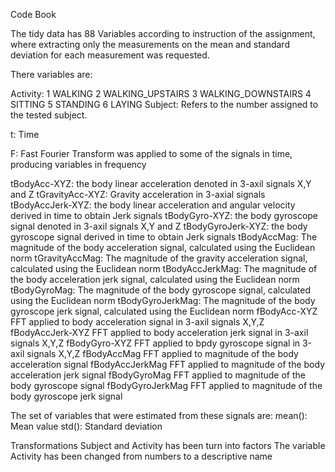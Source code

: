 Code Book 

The tidy data has 88 Variables according to instruction of the assignment, where extracting only the measurements on the mean and standard deviation for each measurement was requested.

There variables are:

Activity:
         1 WALKING
         2 WALKING_UPSTAIRS
         3 WALKING_DOWNSTAIRS
         4 SITTING
         5 STANDING
         6 LAYING
Subject:
  Refers to the number assigned to the tested subject.

t: Time

F: Fast Fourier Transform was applied to some of the signals in time, producing variables in frequency

tBodyAcc-XYZ:
  the body linear acceleration denoted in 3-axil signals X,Y and Z
tGravityAcc-XYZ:
  Gravity acceleration in 3-axial signals
tBodyAccJerk-XYZ:
  the body linear acceleration and angular velocity derived in time to obtain Jerk signals 
tBodyGyro-XYZ:
  the body gyroscope signal denoted in 3-axil signals X,Y and Z
tBodyGyroJerk-XYZ:
  the body gyroscope signal derived in time to obtain Jerk signals 
tBodyAccMag:
  The magnitude of the body acceleration signal, calculated using the Euclidean norm 
tGravityAccMag:
  The magnitude of the gravity acceleration signal, calculated using the Euclidean norm 
tBodyAccJerkMag:
  The magnitude of the body acceleration jerk signal, calculated using the Euclidean norm 
tBodyGyroMag:
  The magnitude of the body gyroscope signal, calculated using the Euclidean norm 
tBodyGyroJerkMag:
  The magnitude of the body gyroscope jerk signal, calculated using the Euclidean norm 
fBodyAcc-XYZ
  FFT applied to body acceleration signal in 3-axil signals X,Y,Z
fBodyAccJerk-XYZ
  FFT applied to body acceleration jerk signal in 3-axil signals X,Y,Z
fBodyGyro-XYZ
  FFT applied to bpdy gyroscope signal in 3-axil signals X,Y,Z
fBodyAccMag
  FFT applied to magnitude of the body acceleration signal
fBodyAccJerkMag
  FFT applied to magnitude of the body acceleration jerk signal
fBodyGyroMag
  FFT applied to magnitude of the body gyroscope signal
fBodyGyroJerkMag
  FFT applied to magnitude of the body gyroscope jerk signal


The set of variables that were estimated from these signals are: 
  mean(): Mean value
  std(): Standard deviation

Transformations 
 Subject and Activity has been turn into factors
 The variable Activity has been changed from numbers to a descriptive name
